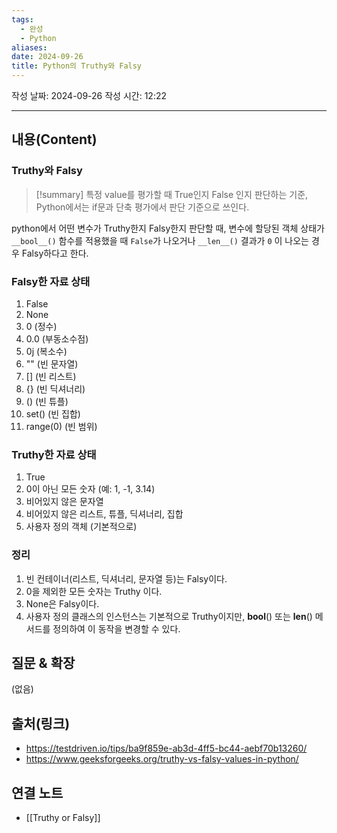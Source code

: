 ```yaml
---
tags:
  - 완성
  - Python
aliases: 
date: 2024-09-26
title: Python의 Truthy와 Falsy
---
```

작성 날짜: 2024-09-26
작성 시간: 12:22


----
## 내용(Content)

### Truthy와 Falsy

>[!summary]
> 특정 value를 평가할 때 True인지 False 인지 판단하는 기준, Python에서는 if문과 단축 평가에서 판단 기준으로 쓰인다.

python에서 어떤 변수가 Truthy한지 Falsy한지 판단할 때, 변수에 할당된 객체 상태가 `__bool__()` 함수를 적용했을 때 `False`가 나오거나 `__len__()` 결과가 `0` 이 나오는 경우 Falsy하다고 한다.

### Falsy한 자료 상태

1. False
2. None
3. 0 (정수)
4. 0.0 (부동소수점)
5. 0j (복소수)
6. "" (빈 문자열)
7. \[\] (빈 리스트)
8. {} (빈 딕셔너리)
9. () (빈 튜플)
10. set() (빈 집합)
11. range(0) (빈 범위)

### Truthy한 자료 상태

1. True
2. 0이 아닌 모든 숫자 (예: 1, -1, 3.14)
3. 비어있지 않은 문자열
4. 비어있지 않은 리스트, 튜플, 딕셔너리, 집합
5. 사용자 정의 객체 (기본적으로)


### 정리

1. 빈 컨테이너(리스트, 딕셔너리, 문자열 등)는 Falsy이다.
2. 0을 제외한 모든 숫자는 Truthy 이다.
3. None은 Falsy이다.
4. 사용자 정의 클래스의 인스턴스는 기본적으로 Truthy이지만, **bool**() 또는 **len**() 메서드를 정의하여 이 동작을 변경할 수 있다.
## 질문 & 확장

(없음)

## 출처(링크)

- https://testdriven.io/tips/ba9f859e-ab3d-4ff5-bc44-aebf70b13260/
- https://www.geeksforgeeks.org/truthy-vs-falsy-values-in-python/
## 연결 노트

- [[Truthy or Falsy]]
